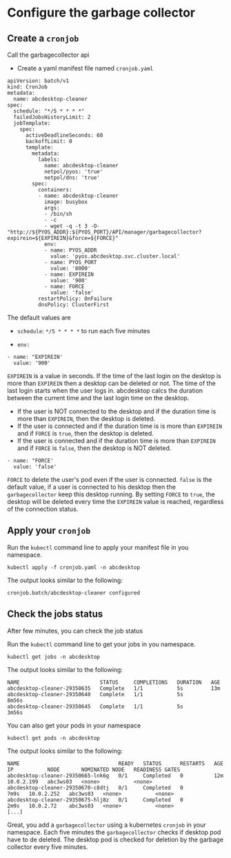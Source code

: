 # Configure the garbage collector

## Create a `cronjob`


Call the garbagecollector api


- Create a yaml manifest file named `cronjob.yaml`

```
apiVersion: batch/v1
kind: CronJob
metadata:
  name: abcdesktop-cleaner
spec:
  schedule: "*/5 * * * *"
  failedJobsHistoryLimit: 2
  jobTemplate:
    spec:
      activeDeadlineSeconds: 60
      backoffLimit: 0
      template:
        metadata:
          labels:
            name: abcdesktop-cleaner
            netpol/pyos: 'true'
            netpol/dns: 'true'
        spec:
          containers:
          - name: abcdesktop-cleaner
            image: busybox
            args:
            - /bin/sh
            - -c
            - wget -q -t 3 -O- "http://${PYOS_ADDR}:${PYOS_PORT}/API/manager/garbagecollector?expirein=${EXPIREIN}&force=${FORCE}"
            env:
            - name: PYOS_ADDR
              value: 'pyos.abcdesktop.svc.cluster.local'
            - name: PYOS_PORT
              value: '8000'
            - name: EXPIREIN
              value: '900'
            - name: FORCE
              value: 'false'
          restartPolicy: OnFailure
          dnsPolicy: ClusterFirst
```

The default values are  

- `schedule`: `*/5 * * * *` to run each five minutes

- `env:`

```
- name: "EXPIREIN'
  value: '900'
```

`EXPIREIN` is a value in seconds.
If the time of the last login on the desktop is more than `EXPIREIN` then a desktop can be deleted or not. 
The time of the last login starts when the user logs in.
abcdesktop calcs the duration between the current time and the last login time on the desktop.
- If the user is NOT connected to the desktop and if the duration time is more than `EXPIREIN`, then the desktop is deleted.
- If the user is connected and if the duration time is is more than `EXPIREIN` and if `FORCE` is `true`, then the desktop is deleted.
- If the user is connected and if the duration time is more than `EXPIREIN` and if `FORCE` is `false`, then the desktop is NOT deleted.

```
- name: "FORCE'
  value: 'false'
```

`FORCE` to delete the user's pod even if the user is connected. `false` is the default value, if a user is connected to his desktop then the `garbagecollector` keep this desktop running. By setting `FORCE` to `true`, the desktop will be deleted every time the `EXPIREIN` value is reached, regardless of the connection status.


## Apply your `cronjob`

Run the `kubectl` command line to apply your manifest file in you namespace.

```
kubectl apply -f cronjob.yaml -n abcdesktop
```

The output looks similar to the following:


```
cronjob.batch/abcdesktop-cleaner configured
```

## Check the jobs status

After few minutes, you can check the job status 

Run the `kubectl` command line to get your jobs in you namespace.


```
kubectl get jobs -n abcdesktop
```

The output looks similar to the following:

```
NAME                          STATUS     COMPLETIONS   DURATION   AGE
abcdesktop-cleaner-29350635   Complete   1/1           5s         13m
abcdesktop-cleaner-29350640   Complete   1/1           5s         8m56s
abcdesktop-cleaner-29350645   Complete   1/1           5s         3m56s
```

You can also get your pods in your namespace

```
kubectl get pods -n abcdesktop
```

The output looks similar to the following:

```
NAME                                READY   STATUS      RESTARTS   AGE    IP           NODE       NOMINATED NODE   READINESS GATES
abcdesktop-cleaner-29350665-lnk6g   0/1     Completed   0          12m    10.0.2.199   abc3ws03   <none>           <none>
abcdesktop-cleaner-29350670-c8dtj   0/1     Completed   0          7m9s   10.0.2.252   abc3ws03   <none>           <none>
abcdesktop-cleaner-29350675-hlj8z   0/1     Completed   0          2m9s   10.0.2.72    abc3ws03   <none>           <none>
[...]
```


Great, you add a `garbagecollector` using a kubernetes `cronjob` in your namespace.
Each five minutes the `garbagecollector` checks if desktop pod have to de deleted.
The desktop pod is checked for deletion by the garbage collector every five minutes.
